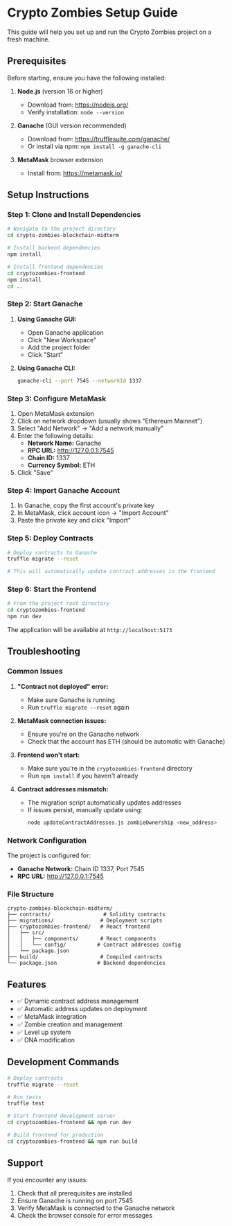 # Crypto Zombies Setup Guide

This guide will help you set up and run the Crypto Zombies project on a fresh machine.

## Prerequisites

Before starting, ensure you have the following installed:

1. **Node.js** (version 16 or higher)

   - Download from: https://nodejs.org/
   - Verify installation: `node --version`

2. **Ganache** (GUI version recommended)

   - Download from: https://trufflesuite.com/ganache/
   - Or install via npm: `npm install -g ganache-cli`

3. **MetaMask** browser extension
   - Install from: https://metamask.io/

## Setup Instructions

### Step 1: Clone and Install Dependencies

```bash
# Navigate to the project directory
cd crypto-zombies-blockchain-midterm

# Install backend dependencies
npm install

# Install frontend dependencies
cd cryptozombies-frontend
npm install
cd ..
```

### Step 2: Start Ganache

1. **Using Ganache GUI:**

   - Open Ganache application
   - Click "New Workspace"
   - Add the project folder
   - Click "Start"

2. **Using Ganache CLI:**
   ```bash
   ganache-cli --port 7545 --networkId 1337
   ```

### Step 3: Configure MetaMask

1. Open MetaMask extension
2. Click on network dropdown (usually shows "Ethereum Mainnet")
3. Select "Add Network" → "Add a network manually"
4. Enter the following details:
   - **Network Name:** Ganache
   - **RPC URL:** http://127.0.0.1:7545
   - **Chain ID:** 1337
   - **Currency Symbol:** ETH
5. Click "Save"

### Step 4: Import Ganache Account

1. In Ganache, copy the first account's private key
2. In MetaMask, click account icon → "Import Account"
3. Paste the private key and click "Import"

### Step 5: Deploy Contracts

```bash
# Deploy contracts to Ganache
truffle migrate --reset

# This will automatically update contract addresses in the frontend
```

### Step 6: Start the Frontend

```bash
# From the project root directory
cd cryptozombies-frontend
npm run dev
```

The application will be available at `http://localhost:5173`

## Troubleshooting

### Common Issues

1. **"Contract not deployed" error:**

   - Make sure Ganache is running
   - Run `truffle migrate --reset` again

2. **MetaMask connection issues:**

   - Ensure you're on the Ganache network
   - Check that the account has ETH (should be automatic with Ganache)

3. **Frontend won't start:**

   - Make sure you're in the `cryptozombies-frontend` directory
   - Run `npm install` if you haven't already

4. **Contract addresses mismatch:**
   - The migration script automatically updates addresses
   - If issues persist, manually update using:
     ```bash
     node updateContractAddresses.js zombieOwnership <new_address>
     ```

### Network Configuration

The project is configured for:

- **Ganache Network:** Chain ID 1337, Port 7545
- **RPC URL:** http://127.0.0.1:7545

### File Structure

```
crypto-zombies-blockchain-midterm/
├── contracts/                 # Solidity contracts
├── migrations/               # Deployment scripts
├── cryptozombies-frontend/   # React frontend
│   ├── src/
│   │   ├── components/       # React components
│   │   └── config/          # Contract addresses config
│   └── package.json
├── build/                    # Compiled contracts
└── package.json             # Backend dependencies
```

## Features

- ✅ Dynamic contract address management
- ✅ Automatic address updates on deployment
- ✅ MetaMask integration
- ✅ Zombie creation and management
- ✅ Level up system
- ✅ DNA modification

## Development Commands

```bash
# Deploy contracts
truffle migrate --reset

# Run tests
truffle test

# Start frontend development server
cd cryptozombies-frontend && npm run dev

# Build frontend for production
cd cryptozombies-frontend && npm run build
```

## Support

If you encounter any issues:

1. Check that all prerequisites are installed
2. Ensure Ganache is running on port 7545
3. Verify MetaMask is connected to the Ganache network
4. Check the browser console for error messages
